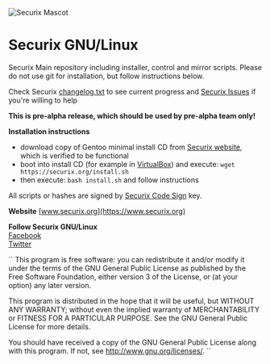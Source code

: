 ![Securix Mascot](https://www.securix.org/wp-content/uploads/mascot.png)

Securix GNU/Linux
=================

Securix Main repository including installer, control and mirror scripts.
Please do not use git for installation, but follow instructions below.

Check Securix [changelog.txt](https://update.securix.org/changelog/changelog.txt) to see current progress and [Securix Issues](https://github.com/martincmelik/securix/issues) if you're willing to help

**This is pre-alpha release, which should be used by pre-alpha team only!**

**Installation instructions**
- download copy of Gentoo minimal install CD from [Securix website](https://mirror.securix.org/iso/), which is verified to be functional
- boot into install CD (for example in [VirtualBox](https://www.virtualbox.org/)) and execute: `wget https://securix.org/install.sh`
- then execute: `bash install.sh` and follow instructions

All scripts or hashes are signed by [Securix Code Sign](https://update.securix.org/certificates/securix-codesign.pub) key.

**Website**
[www.securix.org](https://www.securix.org)

**Follow Securix GNU/Linux**  
[Facebook](https://www.facebook.com/SecurixLinux)  
[Twitter](https://twitter.com/SecurixLinux)

``
This program is free software: you can redistribute it and/or modify
it under the terms of the GNU General Public License as published by
the Free Software Foundation, either version 3 of the License, or
(at your option) any later version.

This program is distributed in the hope that it will be useful,
but WITHOUT ANY WARRANTY; without even the implied warranty of
MERCHANTABILITY or FITNESS FOR A PARTICULAR PURPOSE.  See the
GNU General Public License for more details.

You should have received a copy of the GNU General Public License
along with this program.  If not, see <http://www.gnu.org/licenses/>.
``
